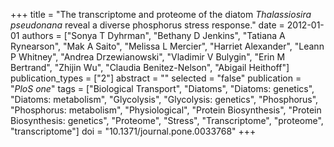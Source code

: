 +++
title = "The transcriptome and proteome of the diatom *Thalassiosira pseudonana* reveal a diverse phosphorus stress response."
date = 2012-01-01
authors = ["Sonya T Dyhrman", "Bethany D Jenkins", "Tatiana A Rynearson", "Mak A Saito", "Melissa L Mercier", "Harriet Alexander", "Leann P Whitney", "Andrea Drzewianowski", "Vladimir V Bulygin", "Erin M Bertrand", "Zhijin Wu", "Claudia Benitez-Nelson", "Abigail Heithoff"]
publication_types = ["2"]
abstract = ""
selected = "false"
publication = "*PloS one*"
tags = ["Biological Transport", "Diatoms", "Diatoms: genetics", "Diatoms: metabolism", "Glycolysis", "Glycolysis: genetics", "Phosphorus", "Phosphorus: metabolism", "Physiological", "Protein Biosynthesis", "Protein Biosynthesis: genetics", "Proteome", "Stress", "Transcriptome", "proteome", "transcriptome"]
doi = "10.1371/journal.pone.0033768"
+++
